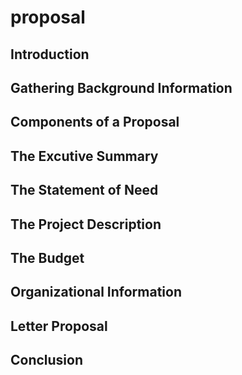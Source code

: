 # proposal

## Introduction

## Gathering Background Information

## Components of a Proposal

## The Excutive Summary

## The Statement of Need

## The Project Description

## The Budget

## Organizational Information

## Letter Proposal

## Conclusion
